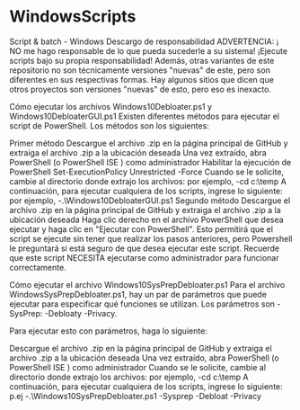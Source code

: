 # WindowsScripts
Script &amp; batch - Windows 
Descargo de responsabilidad
ADVERTENCIA: ¡ NO me hago responsable de lo que pueda sucederle a su sistema! ¡Ejecute scripts bajo su propia responsabilidad! Además, otras variantes de este repositorio no son técnicamente versiones "nuevas" de este, pero son diferentes en sus respectivas formas. Hay algunos sitios que dicen que otros proyectos son versiones "nuevas" de esto, pero eso es inexacto.

Cómo ejecutar los archivos Windows10Debloater.ps1 y Windows10DebloaterGUI.ps1
Existen diferentes métodos para ejecutar el script de PowerShell. Los métodos son los siguientes:

Primer método
Descargue el archivo .zip en la página principal de GitHub y extraiga el archivo .zip a la ubicación deseada
Una vez extraído, abra PowerShell (o PowerShell ISE ) como administrador
Habilitar la ejecución de PowerShell Set-ExecutionPolicy Unrestricted -Force
Cuando se le solicite, cambie al directorio donde extrajo los archivos: por ejemplo, -cd c:\temp
A continuación, para ejecutar cualquiera de los scripts, ingrese lo siguiente: por ejemplo, -.\Windows10DebloaterGUI.ps1
Segundo método
Descargue el archivo .zip en la página principal de GitHub y extraiga el archivo .zip a la ubicación deseada
Haga clic derecho en el archivo PowerShell que desea ejecutar y haga clic en "Ejecutar con PowerShell".
Esto permitirá que el script se ejecute sin tener que realizar los pasos anteriores, pero Powershell le preguntará si está seguro de que desea ejecutar este script.
Recuerde que este script NECESITA ejecutarse como administrador para funcionar correctamente.

Cómo ejecutar el archivo Windows10SysPrepDebloater.ps1
Para el archivo WindowsSysPrepDebloater.ps1, hay un par de parámetros que puede ejecutar para especificar qué funciones se utilizan. Los parámetros son -SysPrep: -Debloaty -Privacy.

Para ejecutar esto con parámetros, haga lo siguiente:

Descargue el archivo .zip en la página principal de GitHub y extraiga el archivo .zip a la ubicación deseada
Una vez extraído, abra PowerShell (o PowerShell ISE ) como administrador
Cuando se le solicite, cambie al directorio donde extrajo los archivos: por ejemplo, -cd c:\temp
A continuación, para ejecutar cualquiera de los scripts, ingrese lo siguiente:
p.ej -.\Windows10SysPrepDebloater.ps1 -Sysprep -Debloat -Privacy
